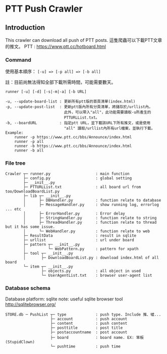 # PTT Push Crawler
## Introduction

This crawler can download all push of PTT posts. 
這隻爬蟲可以下載PTT文章的推文。
PTT : https://www.ptt.cc/hotboard.html 

### Command
使用基本順序：
        ``` [-u] => [-p all] => [-b all] ```

註：目前尚無法得知全部下載所需時間，可能需要數天。

```
runner [-u] [-d] [-s|-m|-a] [-b URL]

-u, --update-board-list : 更新所有ptt版的首頁清單(index.html)
-p, --update-post-list  : 更新ptt版內所有分頁清單，將儲存於/urllist內，
                          此外，可以帶入"all"，此功能需要讀取-u所產生的
                          PTTURLList.txt。
-b, --boardURL          : 指定ptt URL，並下載該URL下所有推文，或是使用
                          "all" 讀取/urllist內所有url檔案，並執行下載。
Example:
    runner -p https://www.ptt.cc/bbs/Announce/index.html
    runner -p all
    runner -b https://www.ptt.cc/bbs/Announce/index.html
    runner -b all
```

### File tree
```
Crawler ┬─ runner.py                    : main function
        ├─ config.py                    : global setting
        ├─ __init__.py
        ├─ PTTURLList.txt               : all board url from too/DownloadBoardList.py                  
        ├─ lib ┬─ __init__.py  
        │      ├─ DBHandler.py          : function relate to database
        │      ├─ MessageHandler.py     : show running log, errorlog ... etc
        │      ├─ ErrorHandler.py       : Error delay
        │      ├─ StringHandler.py      : function relate to string
        │      ├─ ThreadHandler.py      : function relate to thread but it has some issue.
        │      └─ WebHandler.py         : function relate to web 
        ├─ ResultData                   : result in sqlite
        ├─ urllist                      : url under board
        ├─ pattern ┬─ __init__.py  
        │          └─ WebPattern.py     : pattern for xpath
        ├─ tool ┬─ __init__.py  
        │       ├─ DownloadBoardList.py : download index.html of all board
        └─ item ┬─ __init__.py   
                ├─ objects.py           : all object in used
                └─ UserAgentList.txt    : browser user-agent list
```

### Database schema
Database platform: sqlite
note: useful sqlite browser tool http://sqlitebrowser.org/
```
STORE.db ─ PushList ┬─ type             : push type. Include 推、噓...
                    ├─ account          : push account
                    ├─ content          : push content
                    ├─ posttitle        : post title
                    ├─ postaccountname  : post account
                    ├─ board            : board name. EX: 笨板(StupidClown)
                    └─ pushtime         : push time
```



